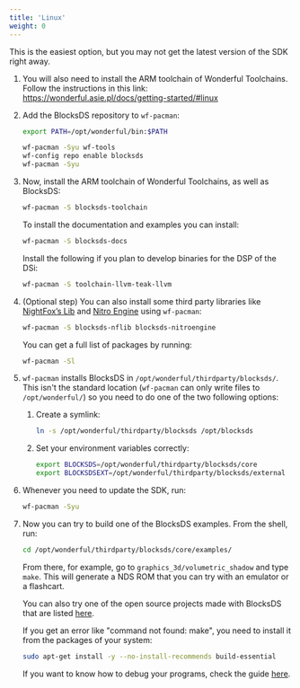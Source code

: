 ```yaml
---
title: 'Linux'
weight: 0
---
```


This is the easiest option, but you may not get the latest version of the SDK
right away.

1. You will also need to install the ARM toolchain of Wonderful Toolchains.
   Follow the instructions in this link:
   https://wonderful.asie.pl/docs/getting-started/#linux

1. Add the BlocksDS repository to `wf-pacman`:

   ```bash
   export PATH=/opt/wonderful/bin:$PATH

   wf-pacman -Syu wf-tools
   wf-config repo enable blocksds
   wf-pacman -Syu
   ```

1. Now, install the ARM toolchain of Wonderful Toolchains, as well as BlocksDS:

   ```bash
   wf-pacman -S blocksds-toolchain
   ```

   To install the documentation and examples you can install:

   ```bash
   wf-pacman -S blocksds-docs
   ```

   Install the following if you plan to develop binaries for the DSP of the DSi:

   ```bash
   wf-pacman -S toolchain-llvm-teak-llvm
   ```

1. (Optional step) You can also install some third party libraries like
   [NightFox’s Lib](https://github.com/knightfox75/nds_nflib) and
   [Nitro Engine](https://github.com/AntonioND/nitro-engine) using
   `wf-pacman`:

   ```bash
   wf-pacman -S blocksds-nflib blocksds-nitroengine
   ```

   You can get a full list of packages by running:

   ```bash
   wf-pacman -Sl
   ```

1. `wf-pacman` installs BlocksDS in `/opt/wonderful/thirdparty/blocksds/`.
   This isn't the standard location (`wf-pacman` can only write files to
   `/opt/wonderful/`) so you need to do one of the two following options:

   1. Create a symlink:

      ```bash
      ln -s /opt/wonderful/thirdparty/blocksds /opt/blocksds
      ```

   1. Set your environment variables correctly:

      ```bash
      export BLOCKSDS=/opt/wonderful/thirdparty/blocksds/core
      export BLOCKSDSEXT=/opt/wonderful/thirdparty/blocksds/external
      ```

1. Whenever you need to update the SDK, run:

   ```bash
   wf-pacman -Syu
   ```

1. Now you can try to build one of the BlocksDS examples. From the shell, run:

   ```bash
   cd /opt/wonderful/thirdparty/blocksds/core/examples/
   ```

   From there, for example, go to `graphics_3d/volumetric_shadow` and type
   `make`. This will generate a NDS ROM that you can try with an emulator or a
   flashcart.

   You can also try one of the open source projects made with BlocksDS that are
   listed [here](https://github.com/blocksds/awesome-blocksds).

   If you get an error like "command not found: make", you need to install it
   from the packages of your system:

   ```bash
   sudo apt-get install -y --no-install-recommends build-essential
   ```

   If you want to know how to debug your programs, check the guide
   [here](../../../usage/debugging).
